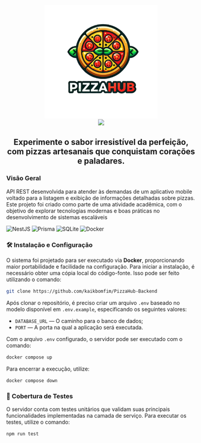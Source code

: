 <div align="center">
    <a href="https://github.com/kaikbomfim/PizzaHub-Backend" target="_blank">
        <img src="./public/logo.png" 
        alt="Logo" width="300" height="300">
    </a>
</div>

<div align="center">
  <img src="https://readme-typing-svg.demolab.com?font=Fira+Code&size=50&duration=3000&pause=200&color=F7B062FF&center=true&vCenter=true&multiline=true&random=false&width=435&height=100&lines=PizzaHub"> 
</div>

<h2 align="center">Experimente o sabor irresistível da perfeição, com pizzas artesanais que conquistam corações e paladares.</h2>

### Visão Geral

API REST desenvolvida para atender às demandas de um aplicativo mobile voltado para a listagem e exibição de informações detalhadas sobre pizzas. Este projeto foi criado como parte de uma atividade acadêmica, com o objetivo de explorar tecnologias modernas e boas práticas no desenvolvimento de sistemas escaláveis

![NestJS](https://img.shields.io/badge/nestjs-%23E0234E.svg?style=for-the-badge&logo=nestjs&logoColor=white)
![Prisma](https://img.shields.io/badge/Prisma-3982CE?style=for-the-badge&logo=Prisma&logoColor=white)
![SQLite](https://img.shields.io/badge/sqlite-%2307405e.svg?style=for-the-badge&logo=sqlite&logoColor=white)
![Docker](https://img.shields.io/badge/docker-%230db7ed.svg?style=for-the-badge&logo=docker&logoColor=white)

### 🛠️ Instalação e Configuração

O sistema foi projetado para ser executado via **Docker**, proporcionando maior portabilidade e facilidade na configuração. Para iniciar a instalação, é necessário obter uma cópia local do código-fonte. Isso pode ser feito utilizando o comando:

```bash
git clone https://github.com/kaikbomfim/PizzaHub-Backend
```

Após clonar o repositório, é preciso criar um arquivo `.env` baseado no modelo disponível em `.env.example`, especificando os seguintes valores:

- `DATABASE_URL` — O caminho para o banco de dados;
- `PORT` — A porta na qual a aplicação será executada.

Com o arquivo `.env` configurado, o servidor pode ser executado com o comando:

```bash
docker compose up
```

Para encerrar a execução, utilize:

```bash
docker compose down
```

### 🧪 Cobertura de Testes

O servidor conta com testes unitários que validam suas principais funcionalidades implementadas na camada de serviço. Para executar os testes, utilize o comando:

```bash
npm run test
```
